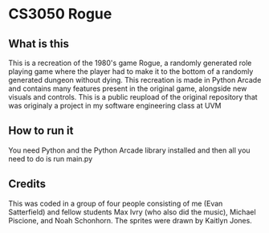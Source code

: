 # CS3050 Rogue

## What is this
This is a recreation of the 1980's game Rogue, a randomly generated role playing game where the player had to make it to the bottom of a randomly generated dungeon without dying. This recreation is made in Python Arcade and contains many features present in the original game, alongside new visuals and controls. This is a public reupload of the original repository that was originaly a project in my software engineering class at UVM

## How to run it
You need Python and the Python Arcade library installed and then all you need to do is run main.py

## Credits
This was coded in a group of four people consisting of me (Evan Satterfield) and fellow students Max Ivry (who also did the music), Michael Piscione, and Noah Schonhorn. The sprites were drawn by Kaitlyn Jones.

